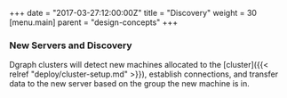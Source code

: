 +++
date = "2017-03-27:12:00:00Z"
title = "Discovery"
weight = 30
[menu.main]
    parent = "design-concepts"
+++

### New Servers and Discovery
Dgraph clusters will detect new machines allocated to the [cluster]({{< relref "deploy/cluster-setup.md" >}}),
establish connections, and transfer data to the new server based on the group the new machine is in.
